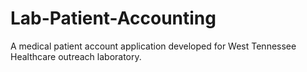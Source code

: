 # Lab-Patient-Accounting
A medical patient account application developed for West Tennessee Healthcare outreach laboratory.
